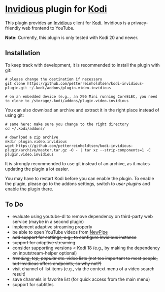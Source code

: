 # [Invidious](https://invidio.us) plugin for [Kodi](https://kodi.tv)

This plugin provides an [Invidious](https://invidio.us) client for [Kodi](https://kodi.tv). Invidious is a privacy-friendly web frontend to YouTube.

**Note:** Currently, this plugin is only tested with Kodi 20 and newer.

## Installation

To keep track with development, it is recommended to install the plugin with git:

```shell script
# please change the destination if necessary
git clone https://github.com/petterreinholdtsen/kodi-invidious-plugin.git ~/.kodi/addons/plugin.video.invidious

# on an embedded device (e.g., an X96 Mini running CoreELEC, you need to clone to /storage/.kodi/addons/plugin.video.invidious
```

You can also download an archive and extract it in the right place instead of using git:

```shell script
# same here: make sure you change to the right directory
cd ~/.kodi/addons/

# download a zip archive
mkdir plugin.video.invidious
wget https://github.com/petterreinholdtsen/kodi-invidious-plugin/archive/master.tar.gz -O - | tar xz --strip-components=1 -C plugin.video.invidious
```

It is strongly recommended to use git instead of an archive, as it makes updating the plugin a lot easier.

You may have to restart Kodi before you can enable the plugin. To enable the plugin, please go to the addons settings, switch to *user plugins* and enable the plugin there.


## To Do

- evaluate using youtube-dl to remove dependency on third-party web service (maybe in a second plugin)
- implement adaptive streaming properly
- be able to open YouTube videos from [NewPipe](https://newpipe.net)
- ~~add support for settings, e.g., to configure Invidious instance~~
- ~~support for adaptive streaming~~
- consider supporting versions < Kodi 18 (e.g., by making the dependency on inputstream-helper optional)
- ~~*trending*, *top*, *popular* etc. video lists (not too important to most people, but Invidious offers endpoints, so why not?)~~
- visit channel of list items (e.g., via the context menu of a video search result)
- save channels in favorite list (for quick access from the main menu)
- support for subtitles
